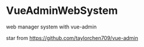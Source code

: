 # VueAdminWebSystem
web manager system with vue-admin

star from https://github.com/taylorchen709/vue-admin
